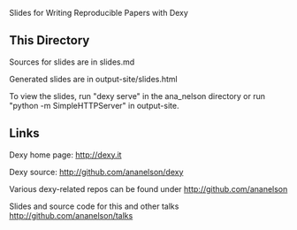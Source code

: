 Slides for Writing Reproducible Papers with Dexy

## This Directory

Sources for slides are in slides.md

Generated slides are in output-site/slides.html

To view the slides, run "dexy serve" in the ana\_nelson directory or run
"python -m SimpleHTTPServer" in output-site.

## Links

Dexy home page: http://dexy.it

Dexy source: http://github.com/ananelson/dexy

Various dexy-related repos can be found under http://github.com/ananelson

Slides and source code for this and other talks http://github.com/ananelson/talks
